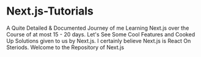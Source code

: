 # Next.js-Tutorials
A Quite Detailed &amp; Documented Journey of me Learning Next.js over the Course of at most 15 - 20 days. Let's See Some Cool Features and Cooked Up Solutions given to us by Next.js. I certainly believe Next.js is React On Steriods. Welcome to the Repository of Next.js
